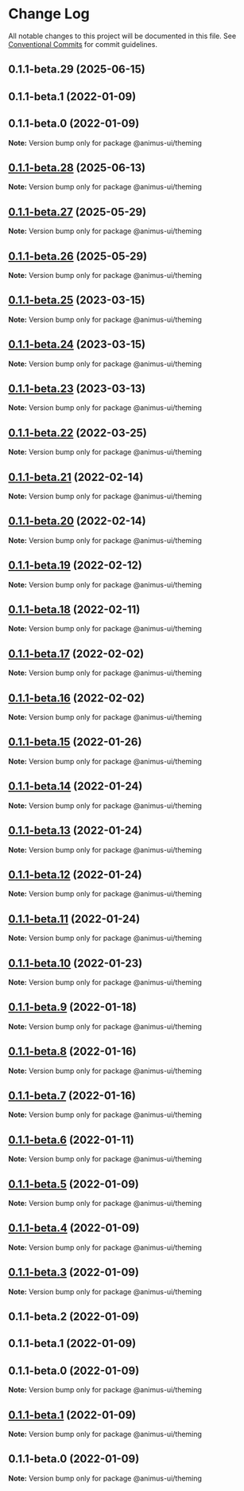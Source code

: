 # Change Log

All notable changes to this project will be documented in this file.
See [Conventional Commits](https://conventionalcommits.org) for commit guidelines.

## 0.1.1-beta.29 (2025-06-15)

## 0.1.1-beta.1 (2022-01-09)

## 0.1.1-beta.0 (2022-01-09)

**Note:** Version bump only for package @animus-ui/theming

## [0.1.1-beta.28](https://github.com/codecaaron/animus/compare/@animus-ui/theming@0.1.1-beta.27...@animus-ui/theming@0.1.1-beta.28) (2025-06-13)

**Note:** Version bump only for package @animus-ui/theming

## [0.1.1-beta.27](https://github.com/codecaaron/animus/compare/@animus-ui/theming@0.1.1-beta.26...@animus-ui/theming@0.1.1-beta.27) (2025-05-29)

**Note:** Version bump only for package @animus-ui/theming

## [0.1.1-beta.26](https://github.com/codecaaron/animus/compare/@animus-ui/theming@0.1.1-beta.25...@animus-ui/theming@0.1.1-beta.26) (2025-05-29)

**Note:** Version bump only for package @animus-ui/theming

## [0.1.1-beta.25](https://github.com/codecaaron/animus/compare/@animus-ui/theming@0.1.1-beta.24...@animus-ui/theming@0.1.1-beta.25) (2023-03-15)

**Note:** Version bump only for package @animus-ui/theming

## [0.1.1-beta.24](https://github.com/codecaaron/animus/compare/@animus-ui/theming@0.1.1-beta.23...@animus-ui/theming@0.1.1-beta.24) (2023-03-15)

**Note:** Version bump only for package @animus-ui/theming

## [0.1.1-beta.23](https://github.com/codecaaron/animus/compare/@animus-ui/theming@0.1.1-beta.21...@animus-ui/theming@0.1.1-beta.23) (2023-03-13)

**Note:** Version bump only for package @animus-ui/theming

## [0.1.1-beta.22](https://github.com/codecaaron/animus/compare/@animus-ui/theming@0.1.1-beta.21...@animus-ui/theming@0.1.1-beta.22) (2022-03-25)

**Note:** Version bump only for package @animus-ui/theming

## [0.1.1-beta.21](https://github.com/codecaaron/animus/compare/@animus-ui/theming@0.1.1-beta.20...@animus-ui/theming@0.1.1-beta.21) (2022-02-14)

**Note:** Version bump only for package @animus-ui/theming

## [0.1.1-beta.20](https://github.com/codecaaron/animus/compare/@animus-ui/theming@0.1.1-beta.19...@animus-ui/theming@0.1.1-beta.20) (2022-02-14)

**Note:** Version bump only for package @animus-ui/theming

## [0.1.1-beta.19](https://github.com/codecaaron/animus/compare/@animus-ui/theming@0.1.1-beta.18...@animus-ui/theming@0.1.1-beta.19) (2022-02-12)

**Note:** Version bump only for package @animus-ui/theming

## [0.1.1-beta.18](https://github.com/codecaaron/animus/compare/@animus-ui/theming@0.1.1-beta.17...@animus-ui/theming@0.1.1-beta.18) (2022-02-11)

**Note:** Version bump only for package @animus-ui/theming

## [0.1.1-beta.17](https://github.com/codecaaron/animus/compare/@animus-ui/theming@0.1.1-beta.16...@animus-ui/theming@0.1.1-beta.17) (2022-02-02)

**Note:** Version bump only for package @animus-ui/theming

## [0.1.1-beta.16](https://github.com/codecaaron/animus/compare/@animus-ui/theming@0.1.1-beta.15...@animus-ui/theming@0.1.1-beta.16) (2022-02-02)

**Note:** Version bump only for package @animus-ui/theming

## [0.1.1-beta.15](https://github.com/codecaaron/animus/compare/@animus-ui/theming@0.1.1-beta.14...@animus-ui/theming@0.1.1-beta.15) (2022-01-26)

**Note:** Version bump only for package @animus-ui/theming

## [0.1.1-beta.14](https://github.com/codecaaron/animus/compare/@animus-ui/theming@0.1.1-beta.13...@animus-ui/theming@0.1.1-beta.14) (2022-01-24)

**Note:** Version bump only for package @animus-ui/theming

## [0.1.1-beta.13](https://github.com/codecaaron/animus/compare/@animus-ui/theming@0.1.1-beta.12...@animus-ui/theming@0.1.1-beta.13) (2022-01-24)

**Note:** Version bump only for package @animus-ui/theming

## [0.1.1-beta.12](https://github.com/codecaaron/animus/compare/@animus-ui/theming@0.1.1-beta.11...@animus-ui/theming@0.1.1-beta.12) (2022-01-24)

**Note:** Version bump only for package @animus-ui/theming

## [0.1.1-beta.11](https://github.com/codecaaron/animus/compare/@animus-ui/theming@0.1.1-beta.10...@animus-ui/theming@0.1.1-beta.11) (2022-01-24)

**Note:** Version bump only for package @animus-ui/theming

## [0.1.1-beta.10](https://github.com/codecaaron/animus/compare/@animus-ui/theming@0.1.1-beta.9...@animus-ui/theming@0.1.1-beta.10) (2022-01-23)

**Note:** Version bump only for package @animus-ui/theming

## [0.1.1-beta.9](https://github.com/codecaaron/animus/compare/@animus-ui/theming@0.1.1-beta.8...@animus-ui/theming@0.1.1-beta.9) (2022-01-18)

**Note:** Version bump only for package @animus-ui/theming

## [0.1.1-beta.8](https://github.com/codecaaron/animus/compare/@animus-ui/theming@0.1.1-beta.7...@animus-ui/theming@0.1.1-beta.8) (2022-01-16)

**Note:** Version bump only for package @animus-ui/theming

## [0.1.1-beta.7](https://github.com/codecaaron/animus/compare/@animus-ui/theming@0.1.1-beta.6...@animus-ui/theming@0.1.1-beta.7) (2022-01-16)

**Note:** Version bump only for package @animus-ui/theming

## [0.1.1-beta.6](https://github.com/codecaaron/animus/compare/@animus-ui/theming@0.1.1-beta.5...@animus-ui/theming@0.1.1-beta.6) (2022-01-11)

**Note:** Version bump only for package @animus-ui/theming

## [0.1.1-beta.5](https://github.com/codecaaron/animus/compare/@animus-ui/theming@0.1.1-beta.4...@animus-ui/theming@0.1.1-beta.5) (2022-01-09)

**Note:** Version bump only for package @animus-ui/theming

## [0.1.1-beta.4](https://github.com/codecaaron/animus/compare/@animus-ui/theming@0.1.1-beta.3...@animus-ui/theming@0.1.1-beta.4) (2022-01-09)

**Note:** Version bump only for package @animus-ui/theming

## [0.1.1-beta.3](https://github.com/codecaaron/animus/compare/@animus-ui/theming@0.1.1-beta.2...@animus-ui/theming@0.1.1-beta.3) (2022-01-09)

**Note:** Version bump only for package @animus-ui/theming

## 0.1.1-beta.2 (2022-01-09)

## 0.1.1-beta.1 (2022-01-09)

## 0.1.1-beta.0 (2022-01-09)

**Note:** Version bump only for package @animus-ui/theming

## [0.1.1-beta.1](https://github.com/codecaaron/animus/compare/v0.1.1-beta.0...v0.1.1-beta.1) (2022-01-09)

**Note:** Version bump only for package @animus-ui/theming

## 0.1.1-beta.0 (2022-01-09)

**Note:** Version bump only for package @animus-ui/theming

